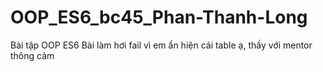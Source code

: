 # OOP_ES6_bc45_Phan-Thanh-Long
Bài tập OOP ES6
Bài làm hơi fail vì em ẩn hiện cái table ạ, thầy với mentor thông cảm
